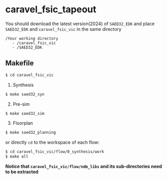 # caravel_fsic_tapeout

You should download the latest version(2024) of `SAED32_EDK`
and place `SAED32_EDK` and `caravel_fsic_vic` in the same directory
```
/Your working directory
   - /caravel_fsic_vic
   - /SAED32_EDK
```
## Makefile
``` bash
$ cd caravel_fsic_vic
```

1. Synthesis
``` bash
$ make saed32_syn
```
2. Pre-sim
``` bash
$ make saed32_sim
```
3. Floorplan
``` bash
$ make saed32_planning
```
or directly `cd` to the workspace of each flow:
``` bash
$ cd caravel_fsic_vic/flow/0_synthesis/work
$ make all
```
**Notice that `caravel_fsic_vic/flow/ndm_libs` and its sub-directories need to be extracted**
